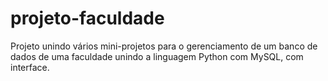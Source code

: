 # projeto-faculdade
 Projeto unindo vários mini-projetos para o gerenciamento de um banco de dados de uma faculdade unindo a linguagem Python com MySQL, com interface.
